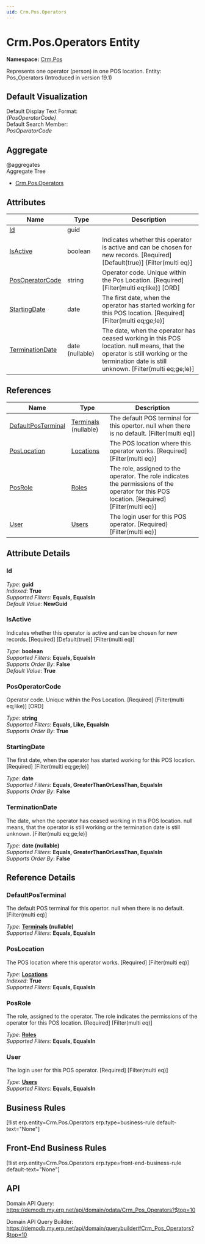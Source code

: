 ```yaml
---
uid: Crm.Pos.Operators
---
```

# Crm.Pos.Operators Entity

**Namespace:** [Crm.Pos](Crm.Pos.md)  

Represents one operator (person) in one POS location. Entity: Pos_Operators (Introduced in version 19.1)

## Default Visualization
Default Display Text Format:  
_{PosOperatorCode}_  
Default Search Member:  
_PosOperatorCode_  

## Aggregate
  @aggregates  
Aggregate Tree  
* [Crm.Pos.Operators](Crm.Pos.Operators.md)  

## Attributes

| Name | Type | Description |
| ---- | ---- | --- |
| [Id](Crm.Pos.Operators.md#id) | guid |  
| [IsActive](Crm.Pos.Operators.md#isactive) | boolean | Indicates whether this operator is active and can be chosen for new records. [Required] [Default(true)] [Filter(multi eq)] 
| [PosOperatorCode](Crm.Pos.Operators.md#posoperatorcode) | string | Operator code. Unique within the Pos Location. [Required] [Filter(multi eq;like)] [ORD] 
| [StartingDate](Crm.Pos.Operators.md#startingdate) | date | The first date, when the operator has started working for this POS location. [Required] [Filter(multi eq;ge;le)] 
| [TerminationDate](Crm.Pos.Operators.md#terminationdate) | date (nullable) | The date, when the operator has ceased working in this POS location. null means, that the operator is still working or the termination date is still unknown. [Filter(multi eq;ge;le)] 

## References

| Name | Type | Description |
| ---- | ---- | --- |
| [DefaultPosTerminal](Crm.Pos.Operators.md#defaultposterminal) | [Terminals](Crm.Pos.Terminals.md) (nullable) | The default POS terminal for this opertor. null when there is no default. [Filter(multi eq)] |
| [PosLocation](Crm.Pos.Operators.md#poslocation) | [Locations](Crm.Pos.Locations.md) | The POS location where this operator works. [Required] [Filter(multi eq)] |
| [PosRole](Crm.Pos.Operators.md#posrole) | [Roles](Crm.Pos.Roles.md) | The role, assigned to the operator. The role indicates the permissions of the operator for this POS location. [Required] [Filter(multi eq)] |
| [User](Crm.Pos.Operators.md#user) | [Users](Systems.Security.Users.md) | The login user for this POS operator. [Required] [Filter(multi eq)] |


## Attribute Details

### Id

_Type_: **guid**  
_Indexed_: **True**  
_Supported Filters_: **Equals, EqualsIn**  
_Default Value_: **NewGuid**  

### IsActive

Indicates whether this operator is active and can be chosen for new records. [Required] [Default(true)] [Filter(multi eq)]

_Type_: **boolean**  
_Supported Filters_: **Equals, EqualsIn**  
_Supports Order By_: **False**  
_Default Value_: **True**  

### PosOperatorCode

Operator code. Unique within the Pos Location. [Required] [Filter(multi eq;like)] [ORD]

_Type_: **string**  
_Supported Filters_: **Equals, Like, EqualsIn**  
_Supports Order By_: **True**  

### StartingDate

The first date, when the operator has started working for this POS location. [Required] [Filter(multi eq;ge;le)]

_Type_: **date**  
_Supported Filters_: **Equals, GreaterThanOrLessThan, EqualsIn**  
_Supports Order By_: **False**  

### TerminationDate

The date, when the operator has ceased working in this POS location. null means, that the operator is still working or the termination date is still unknown. [Filter(multi eq;ge;le)]

_Type_: **date (nullable)**  
_Supported Filters_: **Equals, GreaterThanOrLessThan, EqualsIn**  
_Supports Order By_: **False**  


## Reference Details

### DefaultPosTerminal

The default POS terminal for this opertor. null when there is no default. [Filter(multi eq)]

_Type_: **[Terminals](Crm.Pos.Terminals.md) (nullable)**  
_Supported Filters_: **Equals, EqualsIn**  

### PosLocation

The POS location where this operator works. [Required] [Filter(multi eq)]

_Type_: **[Locations](Crm.Pos.Locations.md)**  
_Indexed_: **True**  
_Supported Filters_: **Equals, EqualsIn**  

### PosRole

The role, assigned to the operator. The role indicates the permissions of the operator for this POS location. [Required] [Filter(multi eq)]

_Type_: **[Roles](Crm.Pos.Roles.md)**  
_Supported Filters_: **Equals, EqualsIn**  

### User

The login user for this POS operator. [Required] [Filter(multi eq)]

_Type_: **[Users](Systems.Security.Users.md)**  
_Supported Filters_: **Equals, EqualsIn**  



## Business Rules

[!list erp.entity=Crm.Pos.Operators erp.type=business-rule default-text="None"]

## Front-End Business Rules

[!list erp.entity=Crm.Pos.Operators erp.type=front-end-business-rule default-text="None"]

## API

Domain API Query:
<https://demodb.my.erp.net/api/domain/odata/Crm_Pos_Operators?$top=10>

Domain API Query Builder:
<https://demodb.my.erp.net/api/domain/querybuilder#Crm_Pos_Operators?$top=10>

